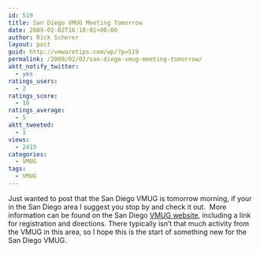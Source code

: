 ```yaml
---
id: 519
title: San Diego VMUG Meeting Tomorrow
date: 2009-02-02T16:10:01+00:00
author: Rick Scherer
layout: post
guid: http://vmwaretips.com/wp/?p=519
permalink: /2009/02/02/san-diego-vmug-meeting-tomorrow/
aktt_notify_twitter:
  - yes
ratings_users:
  - 2
ratings_score:
  - 10
ratings_average:
  - 5
aktt_tweeted:
  - 1
views:
  - 2415
categories:
  - VMUG
tags:
  - VMUG
---
```

Just wanted to post that the San Diego VMUG is tomorrow morning, if your in the San Diego area I suggest you stop by and check it out.  More information can be found on the San Diego <a href="http://communities.vmware.com/community/vmug/us-west/san_diego" target="_blank">VMUG website</a>, including a link for registration and directions. There typically isn&#8217;t that much activity from the VMUG in this area, so I hope this is the start of something new for the San Diego VMUG.